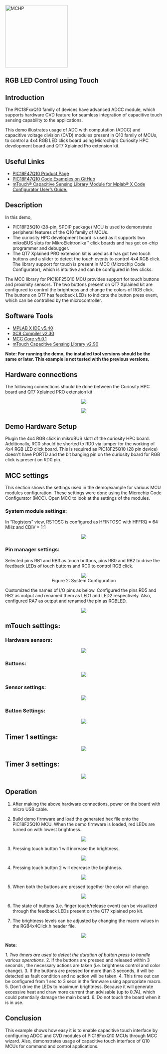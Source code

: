 <!-- Please do not change this html logo with link -->
<a href="https://www.microchip.com" rel="nofollow"><img src="images/microchip.png" alt="MCHP" width="200"/></a>

## RGB LED Control using Touch

## Introduction
  
The PIC18FxxQ10 family of devices have advanced ADCC module, which supports hardware CVD feature for seamless integration of capacitive touch sensing capability to the applications.

This demo illustrates usage of ADC with computation (ADCC) and capacitive voltage division (CVD) modules present in Q10 family of MCUs, to control a 4x4 RGB LED click board using Microchip’s Curiosity HPC development board and QT7 Xplained Pro extension kit.

## Useful Links

- [PIC18F47Q10 Product Page](https://www.microchip.com/wwwproducts/en/PIC18F47Q10 "PIC18F47Q10 Product Page")
- [PIC18F47Q10 Code Examples on GitHub](https://github.com/microchip-pic-avr-examples?q=PIC18F47Q10&type=&language= "PIC18F47Q10 Code Examples on GitHub")
- [mTouch® Capacitive Sensing Library Module for Mplab® X Code Configurator User’s Guide.](http://ww1.microchip.com/downloads/en/DeviceDoc/40001852A.pdf "mTouch® Capacitive Sensing Library Module for Mplab® X Code Configurator User’s Guide.")


## Description

In this demo,

* PIC18F25Q10 (28-pin, SPDIP package) MCU is used to demonstrate peripheral features of the Q10 family of MCUs.
* The curiosity HPC development board is used as it supports two mikroBUS slots for MikroElektronika™ click boards and has got on-chip programmer and debugger.
* The QT7 Xplained PRO extension kit is used as it has got two touch buttons and a slider to detect the touch events to control 4x4 RGB click. The library support for touch is present in MCC (Microchip Code Configurator), which is intuitive and can be configured in few clicks.

The MCC library for PIC18F25Q10 MCU provides support for touch buttons and proximity sensors. The two buttons present on QT7 Xplained kit are configured to control the brightness and change the colors of RGB click. The buttons on QT7 has feedback LEDs to indicate the button press event, which can be controlled by the microcontroller.


## Software  Tools

- [MPLAB X IDE v5.40](https://www.microchip.com/mplab/mplab-x-ide "MPLAB X IDE v5.40")
- [XC8 Compiler v2.30](https://www.microchip.com/mplab/compilers "XC8 Compiler v2.20")
- [MCC Core v5.0.1](https://www.microchip.com/mplab/mplab-code-configurator "MPLAB Code Configurator")
- [mTouch Capacitive Sensing Library v2.90]()

**Note: For running the demo, the installed tool versions should be the same or later. This example is not tested with the previous versions.**

## Hardware connections

The following connections should be done between the Curiosity HPC board and QT7 Xplained PRO extension kit

<p align="center">
  <img width=auto height=auto src="images/systemModule.png">
</p>

<p align="center">
  <img width=auto height=auto src="images/systemModule.png">
</p>

## Demo Hardware Setup

Plugin the 4x4 RGB click in mikroBUS slot1 of the curiosity HPC board. Additionally, RC0 should be shorted to RD0 via jumper for the working of 4x4 RGB LED click board. This is required as PIC18F25Q10 (28 pin device) doesn't have PORTD and the bit banging pin on the curiosity board for RGB click is present on RD0 pin.

## MCC settings

This section shows the settings used in the demo/example for various MCU modules configuration. These settings were done using the Microchip Code Configurator (MCC). Open MCC to look at the settings of the modules.

### System module settings:

In “Registers” view, RSTOSC is configured as HFINTOSC with HFFRQ = 64 MHz and CDIV = 1:1

<p align="center">
  <img width=auto height=auto src="images/clock.png">
</p>

### Pin manager settings:

Selected pins RB1 and RB3 as touch buttons, pins RB0 and RB2 to drive the feedback LEDs of touch buttons and RC0 to control RGB click.

<p align="center">
  <img width=auto height=auto src="images/pinManager.png">
  <br>Figure 2: System Configuration <br>
</p>

Customized the names of I/O pins as below. Configured the pins RD5 and RB2 as output and renamed them as LED1 and LED2 respectively. Also, configured RA7 as output and renamed the pin as RGBLED.

<p align="center">
  <img width=auto height=auto src="images/pinModule.png">
</p>

## mTouch settings:

### Hardware sensors:

<p align="center">
  <img width=auto height=auto src="images/mtouch1.png">
</p>

### Buttons:

<p align="center">
  <img width=auto height=auto src="images/button1.png">
</p>

### Sensor settings:

<p align="center">
  <img width=auto height=auto src="images/mtouch2.png">
</p>

### Button Settings:

<p align="center">
  <img width=auto height=auto src="images/button2.png">
</p>

## Timer 1 settings:

<p align="center">
  <img width=auto height=auto src="images/timer1.png">
</p>

## Timer 3 settings:

<p align="center">
  <img width=auto height=auto src="images/timer3.png">
</p>

## Operation

1. After making the above hardware connections, power on the board with micro USB cable.

2. Build demo firmware and load the generated hex file onto the PIC18F25Q10 MCU. When the demo firmware is loaded, red LEDs are turned on with lowest brightness.

<p align="center">
  <img width=auto height=auto src="images/systemModule.png">
</p>

3. Pressing touch button 1 will increase the brightness.

<p align="center">
  <img width=auto height=auto src="images/systemModule.png">
</p>

4. Pressing touch button 2 will decrease the brightness.

<p align="center">
  <img width=auto height=auto src="images/systemModule.png">
</p>

5. When both the buttons are pressed together the color will change.

<p align="center">
  <img width=auto height=auto src="images/systemModule.png">
</p>

6. The state of buttons (i.e. finger touch/release event) can be visualized through the feedback LEDs present on the QT7 xplained pro kit.

7. The brightness levels can be adjusted by changing the macro values in the RGB4x4Click.h header file.

<p align="center">
  <img width=auto height=auto src="images/systemModule.png">
</p>

**Note:**

*1. Two timers are used to detect the duration of button press to handle various operations.*
2. If the buttons are pressed and released within 3 seconds , the necessary actions are taken (i.e. brightness control and color change).
3. If the buttons are pressed for more than 3 seconds, it will be detected as fault condition and no action will be taken.
4. This time out can be configured from 1 sec to 3 secs in the firmware using appropriate macro.
5. Don’t drive the LEDs to maximum brightness. Because it will generate excessive heat and draw more current than advisable (up to 0.7A), which could potentially damage the main board.
6. Do not touch the board when it is in use.

## Conclusion

This example shows how easy it is to enable capacitive touch interface by configuring ADCC and CVD modules of PIC18FxxQ10 MCUs through MCC wizard. Also, demonstrates usage of capacitive touch interface of Q10 MCUs for command and control applications.

